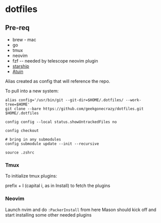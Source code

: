 # dotfiles

## Pre-req
* brew - mac
* go
* tmux
* neovim
* fzf -- needed by telescope neovim plugin
* [starship](https://starship.rs)
* [Atuin](https://atuin.sh/)

Alias created as config that will reference the repo.

To pull into a new system:

```
alias config='/usr/bin/git --git-dir=$HOME/.dotfiles/ --work-tree=$HOME'
git clone --bare https://github.com/geekgonecrazy/dotfiles.git $HOME/.dotfiles

config config --local status.showUntrackedFiles no

config checkout

# bring in any submodules
config submodule update --init --recursive

source .zshrc
```

### Tmux 
To initialize tmux plugins:

prefix + I (capital i, as in Install) to fetch the plugins

### Neovim

Launch nvim and do `:PackerInstall`  from here Mason should kick off and start installing some other needed plugins
